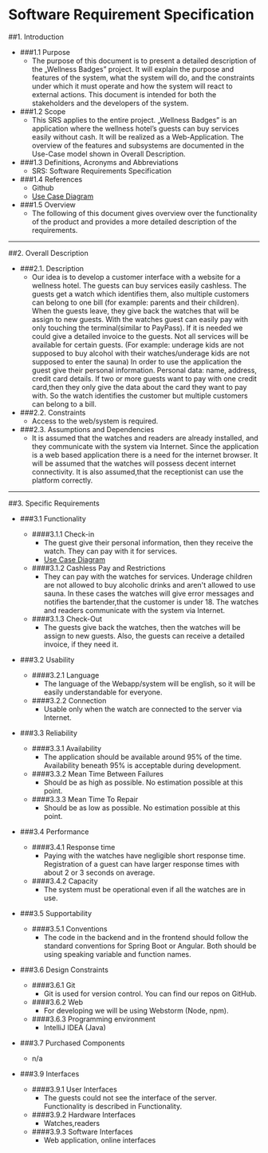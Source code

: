 # Software Requirement Specification

##1. Introduction

* ###1.1 Purpose
  * The purpose of this document is to present a detailed description of the „Wellness Badges” project. 
     It will explain the purpose and features of the system, what the system will do, and the constraints under which it must operate and how the system will react to external actions. 
     This document is intended for both the stakeholders and the developers of the system.
* ###1.2 Scope
  * This SRS applies to the entire project. „Wellness Badges” is an application where the wellness hotel’s guests can buy services easily without cash. 
     It will be realized as a Web-Application. 
    The overview of the features and subsystems are documented in the Use-Case model shown in Overall Description.
* ###1.3 Definitions, Acronyms and Abbreviations
  * SRS: Software Requirements Specification
* ###1.4 References
  * Github
  * [Use Case Diagram](https://github.com/momszx/project-templates-spring-react/blob/8b080c3ccbd09974b81b592df3b0843466b4ede2/docs_directory/Use%20case%20diagram.png)
* ###1.5 Overview
  * The following of this document gives overview over the functionality of the product and provides a more detailed description of the requirements.
___
##2. Overall Description

* ###2.1. Description
  * Our idea is to develop a customer interface with a website for a wellness hotel. The guests can buy services easily cashless.
     The guests get a watch which identifies them, also multiple customers can belong to one bill (for example: parents and their children).
     When the guests leave, they give back the watches that will be assign to new guests.
     With the watches guest can easily pay with only touching the terminal(similar to PayPass).
     If it is needed we could give a detailed invoice to the guests. Not all services will be available for certain guests. (For example: underage kids are not supposed to buy alcohol with their watches/underage kids are not supposed to enter the sauna)
     In order to use the application the guest give their personal information. Personal data: name, address, credit card details.
     If  two or more guests want to pay with one credit card,then they only give the data about the card they want to pay with.
     So the watch identifies the customer but multiple customers can belong to a bill.
* ###2.2.   Constraints
  * Access to the web/system is required. 
* ###2.3.   Assumptions and Dependencies
  * It is assumed that the watches and readers are already installed, and they communicate with the system via Internet.
    Since the application is a web based application there is a need for the internet browser. 
    It will be assumed that the watches will possess decent internet connectivity.
    It is also assumed,that the receptionist can use the platform correctly.
___
##3. Specific Requirements

* ###3.1 Functionality
  * ####3.1.1 Check-in
    * The guest give their personal information, then they receive the watch. They can pay with it for services.
    * [Use Case Diagram](https://github.com/momszx/project-templates-spring-react/blob/8b080c3ccbd09974b81b592df3b0843466b4ede2/docs_directory/Use%20case%20diagram.png)
  * ####3.1.2 Cashless Pay and Restrictions
    * They can pay with the watches for services. Underage children are not allowed to buy alcoholic drinks and aren't allowed to use sauna.
     In these cases the watches will give error messages and  notifies the bartender,that the customer is under 18.
The watches and readers communicate with the system via Internet.
  * ####3.1.3 Check-Out
    * The guests give back the watches, then the watches will be assign to new guests. 
      Also, the guests can receive a detailed invoice, if  they need it.

 * ###3.2 Usability
    * ####3.2.1 Language
      * The language of the Webapp/system will be english, so it will be easily understandable for everyone.
    * ####3.2.2 Connection
      * Usable only when the watch are connected to the server via Internet.

 * ###3.3 Reliability
   * ####3.3.1 Availability
     * The application should be available around 95% of the time. Availability beneath 95% is acceptable during development. 
   * ####3.3.2 Mean Time Between Failures
     * Should be as high as possible. No estimation possible at this point.
   * ####3.3.3 Mean Time To Repair
     * Should be as low as possible. No estimation possible at this point.

 * ###3.4 Performance
   * ####3.4.1 Response time
     * Paying with the watches have negligible short response time.
Registration of a guest can have larger response times with about 2 or 3 seconds on average.
    * ####3.4.2 Capacity
      * The system must be operational even if all the watches are in use.

 * ###3.5 Supportability
   * ####3.5.1 Conventions
     * The code in the backend and in the frontend should follow the standard conventions for Spring Boot or Angular.
     Both should be using speaking variable and function names.

 * ###3.6 Design Constraints
   * ####3.6.1 Git
     * Git is used for version control. You can find our repos on GitHub.
   * ####3.6.2 Web 
     * For developing we will  be using Webstorm (Node, npm).
   * ####3.6.3 Programming environment
     * IntelliJ IDEA (Java)
 * ###3.7 Purchased Components
   * n/a
 * ###3.9 Interfaces
   * ####3.9.1 User Interfaces
     * The guests could not see the interface of the server. Functionality is described in Functionality.
   * ####3.9.2 Hardware Interfaces
     * Watches,readers
   * ####3.9.3 Software Interfaces 
     * Web application, online interfaces